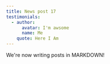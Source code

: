 ```yaml
---
title: News post 17
testimonials:
  - author:
      avatar: I'm awsome
      name: Me
    quote: Here I Am
---
```

We're now writing posts in MARKDOWN!
